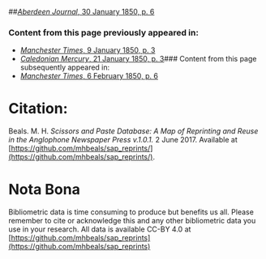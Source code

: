 ##[*Aberdeen Journal*, 30 January 1850, p. 6](https://mhbeals.github.io/sap_html/Aberdeen-Journal/Aberdeen-Journal-30-January-1850-p-6)

### Content from this page previously appeared in:
+ [*Manchester Times*, 9 January 1850, p. 3](https://mhbeals.github.io/sap_html/Manchester-Times/Manchester-Times-9-January-1850-p-3)
+ [*Caledonian Mercury*, 21 January 1850, p. 3](https://mhbeals.github.io/sap_html/Caledonian-Mercury/Caledonian-Mercury-21-January-1850-p-3)### Content from this page subsequently appeared in:
+ [*Manchester Times*, 6 February 1850, p. 6](https://mhbeals.github.io/sap_html/Manchester-Times/Manchester-Times-6-February-1850-p-6)
                    
# Citation: 

Beals. M. H. *Scissors and Paste Database: A Map of Reprinting and Reuse in the Anglophone Newspaper Press v.1.0.1.* 2 June 2017. Available at [https://github.com/mhbeals/sap_reprints/](https://github.com/mhbeals/sap_reprints/). 
                    
# Nota Bona

Bibliometric data is time consuming to produce but benefits us all. Please remember to cite or acknowledge this and any other bibliometric data you use in your research. All data is available CC-BY 4.0 at [https://github.com/mhbeals/sap_reprints](https://github.com/mhbeals/sap_reprints)